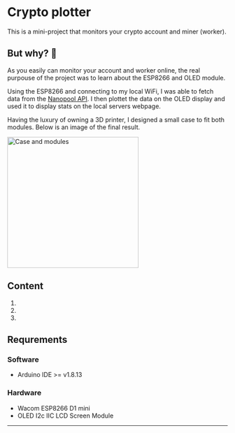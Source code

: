 # Crypto plotter
This is a mini-project that monitors your crypto account and miner (worker).

## But why? :shrug:
As you easily can monitor your account and worker online, the real purpouse of the project was to learn about the ESP8266 and OLED module.

Using the ESP8266 and connecting to my local WiFi, I was able to fetch data from the [Nanopool API](https://eth.nanopool.org/api). I then plottet the data on the OLED display and used it to display stats on the local servers webpage.

Having the luxury of owning a 3D printer, I designed a small case to fit both modules. Below is an image of the final result.

<img height=300 alt="Case and modules" src="case.png" />

## Content
1. []()
2. []()
3. []()

## Requrements
### Software
- Arduino IDE >= v1.8.13

### Hardware
- Wacom ESP8266 D1 mini
- OLED I2c IIC LCD Screen Module

---



